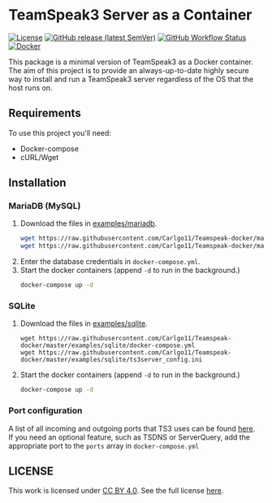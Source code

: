# TeamSpeak3 Server as a Container

[![License](https://img.shields.io/github/license/Carlgo11/Teamspeak-docker?color=00b1d6&style=for-the-badge)][license]
[![GitHub release (latest SemVer)](https://img.shields.io/github/v/release/Carlgo11/Teamspeak-docker?style=for-the-badge)][version]
[![GitHub Workflow Status](https://img.shields.io/github/workflow/status/Carlgo11/Teamspeak-docker/Docker?style=for-the-badge)][workflow]
[![Docker](https://img.shields.io/docker/image-size/carlgo11/teamspeak?label=Docker&sort=semver&style=for-the-badge)][docker]    

This package is a minimal version of TeamSpeak3 as a Docker container.  
The aim of this project is to provide an always-up-to-date highly secure way to install and run a TeamSpeak3 server regardless of the OS that the host runs on.

## Requirements

To use this project you'll need:
* Docker-compose
* cURL/Wget

## Installation

### MariaDB (MySQL)

1. Download the files in [examples/mariadb][mariadb].
   ```sh
   wget https://raw.githubusercontent.com/Carlgo11/Teamspeak-docker/master/examples/mariadb/docker-compose.yml
   wget https://raw.githubusercontent.com/Carlgo11/Teamspeak-docker/master/examples/mariadb/ts3server_config.ini
   ```
1. Enter the database credentials in `docker-compose.yml`.
1. Start the docker containers (append `-d` to run in the background.)
   ```sh
   docker-compose up -d
   ```

### SQLite

1. Download the files in [examples/sqlite][sqlite].
   ```shell
   wget https://raw.githubusercontent.com/Carlgo11/Teamspeak-docker/master/examples/sqlite/docker-compose.yml
   wget https://raw.githubusercontent.com/Carlgo11/Teamspeak-docker/master/examples/sqlite/ts3server_config.ini
   ```
1. Start the docker containers (append `-d` to run in the background.)
   ```sh
   docker-compose up -d
   ```

### Port configuration

A list of all incoming and outgoing ports that TS3 uses can be found [here][ports].  
If you need an optional feature, such as TSDNS or ServerQuery, add the appropriate port to the `ports` array in `docker-compose.yml`

## LICENSE

This work is licensed under [CC BY 4.0][cc]. See the full license [here][license].

[license]: LICENSE
[cc]: https://creativecommons.org/licenses/by/4.0/
[version]: https://github.com/Carlgo11/Teamspeak-docker/releases/latest
[workflow]: https://github.com/Carlgo11/Teamspeak-docker/actions?query=workflow%3ADocker
[docker]: https://hub.docker.com/r/carlgo11/teamspeak
[mariadb]: https://github.com/Carlgo11/Teamspeak-docker/tree/master/examples/mariadb
[sqlite]: https://github.com/Carlgo11/Teamspeak-docker/tree/master/examples/sqlite
[ports]: https://support.teamspeak.com/hc/en-us/articles/360002712257